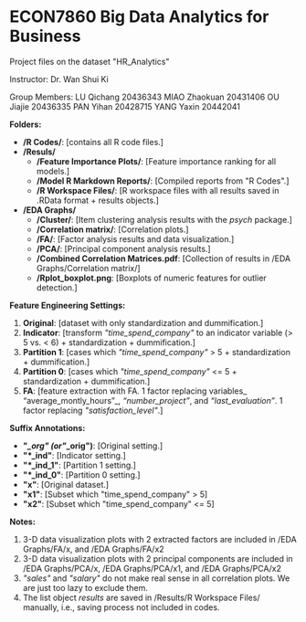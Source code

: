 # ECON7860 Big Data Analytics for Business

Project files on the dataset "HR_Analytics"

Instructor: Dr. Wan Shui Ki

Group Members:
LU Qichang    20436343
MIAO Zhaokuan 20431406
OU Jiajie     20436335
PAN Yihan     20428715
YANG Yaxin    20442041


**Folders:**
  - **/R Codes/**: [contains all R code files.]
  - **/Resuls/**
    - **/Feature Importance Plots/**: [Feature importance ranking for all models.]
    - **/Model R Markdown Reports/**: [Compiled reports from "R Codes".]
    - **/R Workspace Files/**: [R workspace files with all results saved in .RData format + results objects.]
  - **/EDA Graphs/**
    - **/Cluster/**: [Item clustering analysis results with the _psych_ package.]
    - **/Correlation matrix/**: [Correlation plots.]
    - **/FA/**: [Factor analysis results and data visualization.]
    - **/PCA/**: [Principal component analysis results.]
    - **/Combined Correlation Matrices.pdf**: [Collection of results in /EDA Graphs/Correlation matrix/]
    - **/Rplot_boxplot.png**: [Boxplots of numeric features for outlier detection.]


**Feature Engineering Settings:**
  1. **Original**: [dataset with only standardization and dummification.]
  2. **Indicator**: [transform _"time_spend_company"_ to an indicator variable (> 5 vs. < 6) + standardization + dummification.]
  3. **Partition 1**: [cases which _"time_spend_company"_ > 5 + standardization + dummification.]
  4. **Partition 0**: [cases which _"time_spend_company"_ <= 5 + standardization + dummification.]
  5. **FA**: [feature extraction with FA. 1 factor replacing variables_ “average_montly_hours”_, _“number_project”_, and _“last_evaluation”_. 1 factor replacing _"satisfaction_level"_.]


**Suffix Annotations:**
  - **"*_org" (or"*_orig")**: [Original setting.]
  - **"*_ind"**: [Indicator setting.]
  - **"*_ind_1"**: [Partition 1 setting.]
  - **"*_ind_0"**: [Partition 0 setting.]
  - **"x"**: [Original dataset.]
  - **"x1"**: [Subset which "time_spend_company" > 5]
  - **"x2"**: [Subset which "time_spend_company" <= 5]


**Notes:**
 1. 3-D data visualization plots with 2 extracted factors are included in /EDA Graphs/FA/x, and /EDA Graphs/FA/x2
 2. 3-D data visualization plots with 2 principal components are included in /EDA Graphs/PCA/x, /EDA Graphs/PCA/x1, and /EDA Graphs/PCA/x2
 3. _"sales"_ and _"salary"_ do not make real sense in all correlation plots. We are just too lazy to exclude them.
 4. The list object _results_ are saved in /Results/R Workspace Files/ manually, i.e., saving process not included in codes.
